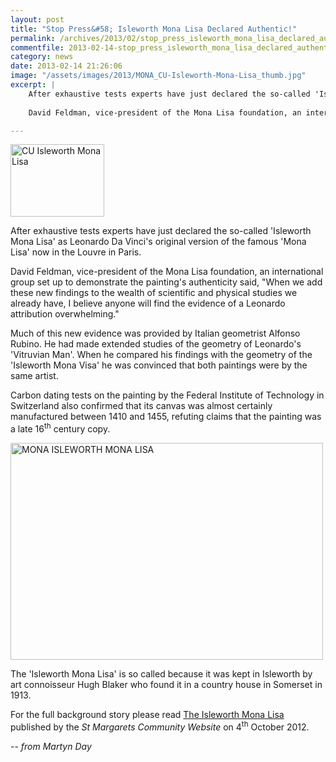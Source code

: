 ```yaml
---
layout: post
title: "Stop Press&#58; Isleworth Mona Lisa Declared Authentic!"
permalink: /archives/2013/02/stop_press_isleworth_mona_lisa_declared_authentic.html
commentfile: 2013-02-14-stop_press_isleworth_mona_lisa_declared_authentic
category: news
date: 2013-02-14 21:26:06
image: "/assets/images/2013/MONA_CU-Isleworth-Mona-Lisa_thumb.jpg"
excerpt: |
    After exhaustive tests experts have just declared the so-called 'Isleworth Mona Lisa' as Leonardo Da Vinci's original version of the famous 'Mona Lisa' now in the Louvre in Paris.
    
    David Feldman, vice-president of the Mona Lisa foundation, an international group set up to demonstrate the painting's authenticity said, "When we add these new findings to the wealth of scientific and physical studies we already have, I believe anyone will find the evidence of a Leonardo attribution overwhelming."

---
```


<a href="/assets/images/2013/MONA_CU-Isleworth-Mona-Lisa.jpg" title="See larger version of - CU Isleworth Mona Lisa"><img src="/assets/images/2013/MONA_CU-Isleworth-Mona-Lisa_thumb.jpg" width="150" height="116" alt="CU Isleworth Mona Lisa" class="photo right"/></a>

After exhaustive tests experts have just declared the so-called 'Isleworth Mona Lisa' as Leonardo Da Vinci's original version of the famous 'Mona Lisa' now in the Louvre in Paris.

David Feldman, vice-president of the Mona Lisa foundation, an international group set up to demonstrate the painting's authenticity said, "When we add these new findings to the wealth of scientific and physical studies we already have, I believe anyone will find the evidence of a Leonardo attribution overwhelming."

Much of this new evidence was provided by Italian geometrist Alfonso Rubino. He had made extended studies of the geometry of Leonardo's 'Vitruvian Man'. When he compared his findings with the geometry of the 'Isleworth Mona Visa' he was convinced that both paintings were by the same artist.

Carbon dating tests on the painting by the Federal Institute of Technology in Switzerland also confirmed that its canvas was almost certainly manufactured between 1410 and 1455, refuting claims that the painting was a late 16<sup>th</sup> century copy.

<a href="/assets/images/2013/MONA_ISLEWORTH-MONA-LISA.jpg" title="See larger version of - MONA ISLEWORTH MONA LISA"><img src="/assets/images/2013/MONA_ISLEWORTH-MONA-LISA_thumb.jpg" width="500" height="347" alt="MONA ISLEWORTH MONA LISA" class="photo center"/></a>

The 'Isleworth Mona Lisa' is so called because it was kept in Isleworth by art connoisseur Hugh Blaker who found it in a country house in Somerset in 1913.

For the full background story please read [The Isleworth Mona Lisa](/archives/2012/10/the_isleworth_mona_lisa.html) published by the *St Margarets Community Website* on 4<sup>th</sup> October 2012.

<cite>-- from Martyn Day</cite>

